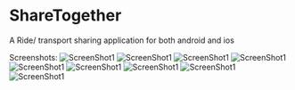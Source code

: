 # ShareTogether
A Ride/ transport sharing application for both android and ios

Screenshots:
![ScreenShot1](https://github.com/paradoxSid/ShareTogether/blob/master/assets/screenshots/IMG_2293.PNG)
![ScreenShot1](https://github.com/paradoxSid/ShareTogether/blob/master/assets/screenshots/IMG_2294.PNG)
![ScreenShot1](https://github.com/paradoxSid/ShareTogether/blob/master/assets/screenshots/IMG_2295.PNG)
![ScreenShot1](https://github.com/paradoxSid/ShareTogether/blob/master/assets/screenshots/IMG_2298.PNG)
![ScreenShot1](https://github.com/paradoxSid/ShareTogether/blob/master/assets/screenshots/IMG_2299.PNG)
![ScreenShot1](https://github.com/paradoxSid/ShareTogether/blob/master/assets/screenshots/IMG_2300.PNG)
![ScreenShot1](https://github.com/paradoxSid/ShareTogether/blob/master/assets/screenshots/IMG_2301.PNG)
![ScreenShot1](https://github.com/paradoxSid/ShareTogether/blob/master/assets/screenshots/IMG_2302.PNG)
![ScreenShot1](https://github.com/paradoxSid/ShareTogether/blob/master/assets/screenshots/IMG_2303.PNG)
